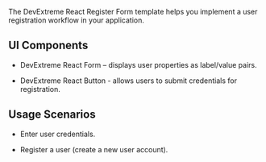 The DevExtreme React Register Form template helps you implement a user registration workflow in your application.
<!--split-->

## UI Components  

- DevExtreme React Form – displays user properties as label/value pairs.

- DevExtreme React Button - allows users to submit credentials for registration.

## Usage Scenarios 

- Enter user credentials.

- Register a user (create a new user account).